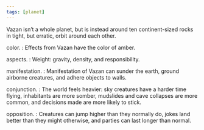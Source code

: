```yaml
---
tags: [planet]
---
```


Vazan isn’t a whole planet, but is instead around ten continent-sized rocks in tight, but erratic, orbit around each other.

color.
: Effects from Vazan have the color of <span class="text-[#e47406]">amber</span>.

aspects.
: Weight: gravity, density, and responsibility.

manifestation.
: Manifestation of Vazan can sunder the earth, ground airborne creatures, and adhere objects to walls.

conjunction.
: The world feels heavier: sky creatures have a harder time flying, inhabitants are more somber, mudslides and cave collapses are more common, and decisions made are more likely to stick.

opposition.
: Creatures can jump higher than they normally do, jokes land better than they might otherwise, and parties can last longer than normal.
